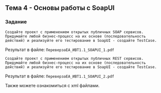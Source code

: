 ## Тема 4 - Основы работы с SoapUI
### Задание 
```
Создайте проект с применением открытых публичных SOAP сервисов. Придумайте любой бизнес-процесс на их основе (последовательность действий) и реализуйте его тестирование в SoapUI - создайте TestCase.
```
Результат в файле: `ПереверзаЕА_ИВТ1.1_SOAPUI_1.pdf`
```
Создайте проект с применением открытых публичных REST сервисов. Придумайте любой бизнес-процесс на их основе (последовательность действий) и реализуйте его тестирование в SoapUI - создайте TestCase.
```
Результат в файле: `ПереверзаЕА_ИВТ1.1_SOAPUI_2.pdf` </br>

Также можете ознакомиться с xml файлами.